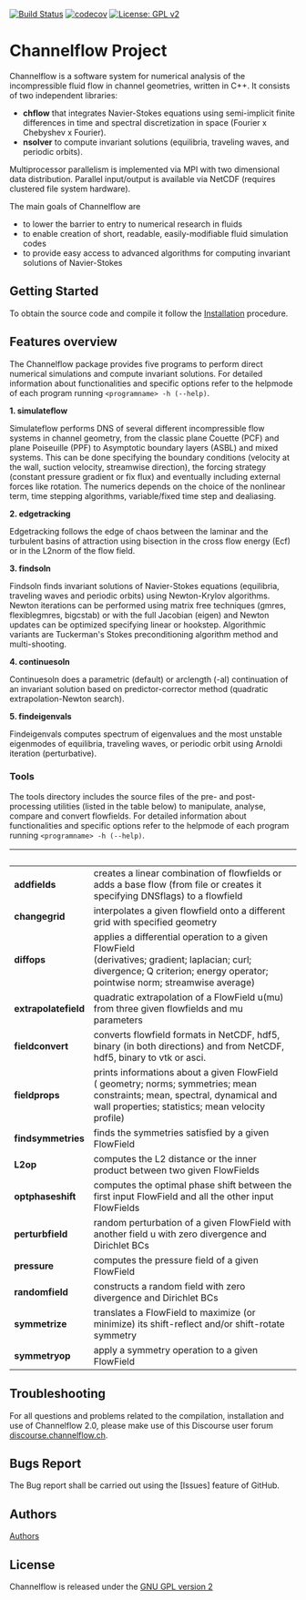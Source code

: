 [![Build Status](https://travis-ci.com/epfl-ecps/channelflow.svg?branch=master)](https://travis-ci.com/epfl-ecps/channelflow)
[![codecov](https://codecov.io/gh/epfl-ecps/channelflow/branch/master/graph/badge.svg)](https://codecov.io/gh/epfl-ecps/channelflow)
[![License: GPL v2](https://img.shields.io/badge/License-GPL%20v2-blue.svg)](https://www.gnu.org/licenses/old-licenses/gpl-2.0.en.html)

# Channelflow Project

Channelflow is a software system for numerical analysis of the incompressible fluid flow in
channel geometries, written in C++.
It consists of two independent libraries:
* **chflow** that integrates Navier-Stokes equations using semi-implicit finite differences in time and spectral
  discretization in space (Fourier x Chebyshev x Fourier).
* **nsolver** to compute invariant solutions (equilibria, traveling waves, and periodic orbits).

Multiprocessor parallelism is implemented via MPI with two dimensional data distribution.
Parallel input/output is available via NetCDF (requires clustered file system hardware).

The main goals of Channelflow are
  * to lower the barrier to entry to numerical research in fluids
  * to enable creation of short, readable, easily-modifiable fluid simulation codes
  * to provide easy access to advanced algorithms for computing invariant solutions of Navier-Stokes

  
## Getting Started
To obtain the source code and compile it follow the [Installation](./INSTALL.md) procedure.


## Features overview
The Channelflow package provides five programs to perform direct numerical simulations and compute invariant solutions.
For detailed information about functionalities and specific options refer to the helpmode of each program running
`<programname> -h (--help)`.

**1. simulateflow**

   Simulateflow performs DNS of several different incompressible flow systems in channel geometry, from the classic plane Couette
   (PCF) and plane Poiseuille (PPF) to Asymptotic boundary layers (ASBL) and mixed systems. This can be done specifying
   the boundary conditions (velocity at the wall, suction velocity, streamwise direction), the forcing strategy (constant
   pressure gradient or fix flux) and eventually including external forces like rotation.
   The numerics depends on the choice of the nonlinear term, time stepping algorithms, variable/fixed time step and dealiasing.


**2. edgetracking**

   Edgetracking follows the edge of chaos between the laminar and the turbulent basins of attraction using bisection in the cross
   flow energy (Ecf) or in the L2norm of the flow field.


**3. findsoln**

   Findsoln finds invariant solutions of Navier-Stokes equations (equilibria, traveling waves and periodic orbits) using
   Newton-Krylov algorithms.
   Newton iterations can be performed using matrix free techniques (gmres, flexiblegmres, bigcstab) or with the full
   Jacobian (eigen) and Newton updates can be optimized specifying linear or hookstep.
   Algorithmic variants are Tuckerman's Stokes preconditioning algorithm  method and multi-shooting.


**4. continuesoln**

   Continuesoln does a parametric (default) or arclength (-al) continuation of an invariant solution based on
   predictor-corrector method (quadratic extrapolation-Newton search).

**5. findeigenvals**

   Findeigenvals computes spectrum of eigenvalues and the most unstable eigenmodes of equilibria, traveling waves, or periodic orbit
   using Arnoldi iteration (perturbative).



### Tools
The tools directory includes the source files of the pre- and post-processing utilities (listed in the table below)
to manipulate, analyse, compare and convert flowfields.
For detailed information about functionalities and specific options refer to the helpmode of each program running
`<programname> -h (--help)`.

| &nbsp;|&nbsp;|
|:---|:---|
|**addfields** | creates a linear combination of flowfields or adds a base flow (from file or creates it specifying DNSflags) to a flowfield |
|**changegrid**| interpolates a given flowfield onto a different grid with specified geometry |
|**diffops**| applies a differential operation to a given FlowField <br/> (derivatives; gradient; laplacian; curl; divergence; Q criterion; energy operator; pointwise norm; streamwise average)|
|**extrapolatefield**| quadratic extrapolation of a FlowField u(mu) from three given flowfields and mu parameters|
|**fieldconvert**| converts flowfield formats in NetCDF, hdf5, binary (in both directions) and from NetCDF, hdf5, binary to vtk or asci.|
|**fieldprops**| prints informations about a given FlowField <br/> ( geometry; norms; symmetries; mean constraints; mean, spectral, dynamical and wall properties; statistics; mean velocity profile)|
|**findsymmetries**| finds the symmetries satisfied by a given FlowField|
|**L2op**| computes the L2 distance or the inner product between two given FlowFields|
|**optphaseshift**| computes the optimal phase shift between the first input FlowField and all the other input FlowFields|
|**perturbfield**| random perturbation of a  given FlowField with another field u with zero divergence and Dirichlet BCs|
|**pressure**| computes the pressure field of a given FlowField |
|**randomfield**| constructs a random field with zero divergence and Dirichlet BCs |
|**symmetrize**| translates a FlowField to maximize (or minimize) its shift-reflect and/or shift-rotate symmetry|
|**symmetryop**| apply a symmetry operation to a given FlowField|



## Troubleshooting
For all questions and problems related to the compilation, installation and use of Channelflow 2.0, please make use of this Discourse user forum [discourse.channelflow.ch](discourse.channelflow.ch). 

## Bugs Report
The Bug report shall be carried out using the [Issues] feature of GitHub.

## Authors
[Authors](./AUTHORS.md)

## License
Channelflow is released under the [GNU GPL version 2](./LICENSE)


